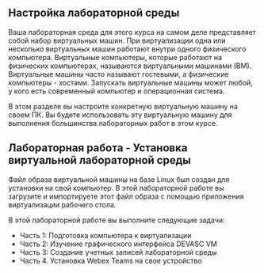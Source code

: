 <!-- 1.1.1 -->
## Настройка лабораторной среды

Ваша лабораторная среда для этого курса на самом деле представляет собой набор виртуальных машин. При виртуализации одна или несколько виртуальных машин работают внутри одного физического компьютера. Виртуальные компьютеры, которые работают на физических компьютерах, называются виртуальными машинами (ВМ). Виртуальные машины часто называют гостевыми, а физические компьютеры - хостами. Запускать виртуальные машины может любой, у кого есть современный компьютер и операционная система.

В этом разделе вы настроите конкретную виртуальную машину на своем ПК. Вы будете использовать эту виртуальную машину для выполнения большинства лабораторных работ в этом курсе.

<!-- 1.1.2 -->
## Лабораторная работа - Установка виртуальной лабораторной среды

Файл образа виртуальной машины на базе Linux был создан для установки на свой компьютер. В этой лабораторной работе вы загрузите и импортируете этот файл образа с помощью приложения виртуализации рабочего стола.

В этой лабораторной работе вы выполните следующие задачи:

* Часть 1: Подготовка компьютера к виртуализации
* Часть 2: Изучение графического интерфейса DEVASC VM
* Часть 3: Создание учетных записей лабораторной среды
* Часть 4. Установка Webex Teams на свое устройство
